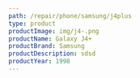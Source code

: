 ```yaml
---
path: /repair/phone/samsung/j4plus
type: product
productImage: img/j4-.png
productName: Galaxy J4+
productBrand: Samsung
productDescription: sdsd
productYear: 1998
---
```

